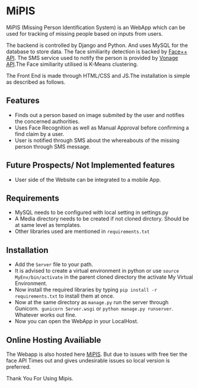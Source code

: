 # MiPIS
MiPIS (Missing Person Identification System) is an WebApp which can be used for tracking of missing people based on inputs from users. 

The backend is controlled by Django and Python. And uses MySQL for the database to store data. The face similiarity detection is backed by [Face++ API](https://www.faceplusplus.com/face-comparing/#demo). The SMS service used to notify the person is provided by [Vonage API](https://www.vonage.com/).The Face similiarity utilised is K-Means clustering.

The Front End is made through HTML/CSS and JS.The installation is simple as described as follows.

Features
--------
* Finds out a person based on image submited by the user and notifies the concerned authorities.
* Uses Face Recognition as well as Manual Approval before confirming a find claim by a user.
* User is notified through SMS about the whereabouts of the missing person through SMS message.

Future Prospects/ Not Implemented features
------------------------------------------
* User side of the Website can be integrated to a mobile App.

Requirements
-------------
* MySQL needs to be configured with local setting in settings.py
* A Media directory needs to be created if not cloned dirctory. Should be at same level as templates. 
* Other libraries used are mentioned in `requirements.txt`

Installation
------------
* Add the `Server` file to your path.
* It is advised to create a virtual environment in python or use `source MyEnv/bin/activate` in the parent cloned directory the activate My Virtual Environment.
* Now install the required libraries by typing `pip install -r requirements.txt` to install them at once.
* Now at the same directory as `manage.py` run the server through Gunicorn.` gunicorn Server.wsgi` or `python manage.py runserver`. Whatever works out fine.
* Now you can open the WebApp in your LocalHost.

Online Hosting Availiable
-------------------------
The Webapp is also hosted here [MiPIS](http://mahakaal17.pythonanywhere.com/). But due to issues with free tier the face API Times out and gives undesirable issues so local version is preferred.

Thank You For Using Mipis.
